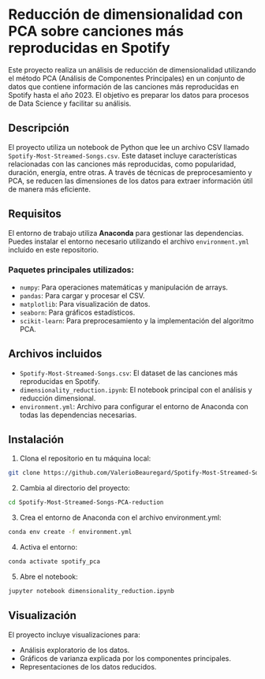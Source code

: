 # Reducción de dimensionalidad con PCA sobre canciones más reproducidas en Spotify

Este proyecto realiza un análisis de reducción de dimensionalidad utilizando el método PCA (Análisis de Componentes Principales) en un conjunto de datos que contiene información de las canciones más reproducidas en Spotify hasta el año 2023. El objetivo es preparar los datos para procesos de Data Science y facilitar su análisis.

## Descripción

El proyecto utiliza un notebook de Python que lee un archivo CSV llamado `Spotify-Most-Streamed-Songs.csv`. Este dataset incluye características relacionadas con las canciones más reproducidas, como popularidad, duración, energía, entre otras. A través de técnicas de preprocesamiento y PCA, se reducen las dimensiones de los datos para extraer información útil de manera más eficiente.

## Requisitos

El entorno de trabajo utiliza **Anaconda** para gestionar las dependencias. Puedes instalar el entorno necesario utilizando el archivo `environment.yml` incluido en este repositorio.

### Paquetes principales utilizados:

- `numpy`: Para operaciones matemáticas y manipulación de arrays.
- `pandas`: Para cargar y procesar el CSV.
- `matplotlib`: Para visualización de datos.
- `seaborn`: Para gráficos estadísticos.
- `scikit-learn`: Para preprocesamiento y la implementación del algoritmo PCA.

## Archivos incluidos

- `Spotify-Most-Streamed-Songs.csv`: El dataset de las canciones más reproducidas en Spotify.
- `dimensionality_reduction.ipynb`: El notebook principal con el análisis y reducción dimensional.
- `environment.yml`: Archivo para configurar el entorno de Anaconda con todas las dependencias necesarias.

## Instalación

1. Clona el repositorio en tu máquina local:
  ```bash
  git clone https://github.com/ValerioBeauregard/Spotify-Most-Streamed-Songs-PCA-reduction.git
  ```
2. Cambia al directorio del proyecto:
  ```bash
  cd Spotify-Most-Streamed-Songs-PCA-reduction
  ```
3. Crea el entorno de Anaconda con el archivo environment.yml:
  ```bash
  conda env create -f environment.yml
  ```
4. Activa el entorno:
  ```bash
  conda activate spotify_pca
  ```
5. Abre el notebook:
  ```bash
  jupyter notebook dimensionality_reduction.ipynb
  ```

## Visualización
El proyecto incluye visualizaciones para:
- Análisis exploratorio de los datos.
- Gráficos de varianza explicada por los componentes principales.
- Representaciones de los datos reducidos.
